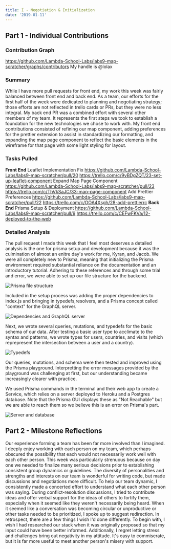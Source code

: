 ```yaml
---
title: I - Negotiation & Initialization
date: '2019-01-11'
---
```


## Part 1 - Individual Contributions

### Contribution Graph

https://github.com/Lambda-School-Labs/labs9-map-scratcher/graphs/contributors
My handle is @lolax

### Summary

While I have more pull requests for front end, my work this week was fairly balanced between front end and back end. As a team, our efforts for the first half of the week were dedicated to planning and negotiating strategy; those efforts are not reflected in trello cards or PRs, but they were no less integral. My back end PR was a combined effort with several other members of my team. It represents the first steps we took to establish a foundation for the new technologies we chose to work with. My front end contributions consisted of refining our map component, adding preferences for the prettier extension to assist in standardizing our formatting, and expanding the map page component to reflect the basic elements in the wireframe for that page with some light styling for layout. 
	
### Tasks Pulled

**Front End**
	Leaflet Implementation Fix
        https://github.com/Lambda-School-Labs/labs9-map-scratcher/pull/20
        https://trello.com/c/9vBDgZQT/23-set-up-leaflet-component
    Expand Map Page Component
        https://github.com/Lambda-School-Labs/labs9-map-scratcher/pull/23
        https://trello.com/c/ThVkSaJC/33-map-page-component
    Add Prettier Preferences
        https://github.com/Lambda-School-Labs/labs9-map-scratcher/pull/22
        https://trello.com/c/OOA4Xsgh/28-add-prettierrc
**Back End**
    Prisma Setup & Deployment
        https://github.com/Lambda-School-Labs/labs9-map-scratcher/pull/9
        https://trello.com/c/CEFwFKVa/12-deployed-to-the-web

### Detailed Analysis

The pull request I made this week that I feel most deserves a detailed analysis is the one for prisma setup and development because it was the culmination of almost an enitre day's work for me, Kyran, and Jacob. We were all completely new to Prisma, meaning that initializing the Prisma environment required substantial reliance on the documentation and an introductory tutorial. Adhering to these references and through some trial and error, we were able to set up our file structure for the backend. 

![Prisma file structure](https://www.datocms-assets.com/9114/1547228397-screen-shot-2019-01-11-at-12-14-33-pm.png)


Included in the setup process was adding the proper dependencies to index.js and bringing in typedefs,resolvers, and a Prisma concept called "context" for the GraphQL server.

![Dependencies and GraphQL server](https://www.datocms-assets.com/9114/1547228366-screen-shot-2019-01-11-at-12-39-08-pm.png)

Next, we wrote several queries, mutations, and typedefs for the basic schema of our data. After testing a basic user type to acclimate to the syntax and patterns, we wrote types for users, countries, and visits (which reprepresent the intersection between a user and a country). 

![Typedefs](https://www.datocms-assets.com/9114/1547228316-screen-shot-2019-01-11-at-12-38-07-pm.png)

Our queries, mutations, and schema were then tested and improved using the Prisma playground. Interpretting the error messages provided by the playground was challenging at first, but our understanding became increasingly clearer with practice.

We used Prisma commands in the terminal and their web app to create a Service, which relies on a server deployed to Heroku and a Postgres database. Note that the Prisma GUI displays these as "Not Reachable" but we are able to reach them so we believe this is an error on Prisma's part.

![Server and database](https://www.datocms-assets.com/9114/1547229227-screen-shot-2019-01-11-at-12-51-39-pm.png)


## Part 2 - Milestone Reflections

Our experience forming a team has been far more involved than I imagined. I deeply enjoy working with each person on my team, which perhaps obscured the possibility that each would not necessarily work well with each other person. This week was particularly strenuous because on day one we needed to finalize many serious decisions prior to establishing consistent group dynamics or guidelines. The diversity of personalities and strengths and interests on our team is wonderful for writing code, but made discussions and negotiations more difficult. To help our team dynamic, I consistently made a concerted effort to understand what each other person was saying. During conflict-resolution discussions, I tried to contribute ideas and offer verbal support for the ideas of others to fortify them, especially when it seemed like they weren't necessarily being heard. When it seemed like a conversation was becoming circular or unproductive or other tasks needed to be prioritized, I spoke up to suggest redirection. In retrospect, there are a few things I wish I'd done differently. To begin with, I wish I had researched our stack when it was originally proposed so that my input could have been better informed. Additionally, I regret letting stress and challenges bring out negativity in my attitude. It's easy to commiserate, but it is far more useful to meet another person's misery with support.
